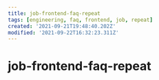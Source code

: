 ```yaml
---
title: job-frontend-faq-repeat
tags: [engineering, faq, frontend, job, repeat]
created: '2021-09-21T19:48:40.202Z'
modified: '2021-09-22T16:32:23.311Z'
---
```


# job-frontend-faq-repeat


